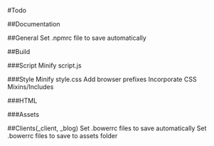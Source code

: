 #Todo



##Documentation



##General
Set .npmrc file to save automatically

##Build

###Script
Minify script.js

###Style
Minify style.css
Add browser prefixes
Incorporate CSS Mixins/Includes


###HTML

###Assets

##Clients(\_client, \_blog)
Set .bowerrc files to save automatically
Set .bowerrc files to save to assets folder
